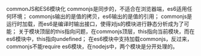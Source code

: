commonJS和ES6模块化 
    commonjs是同步的，不适合在浏览器端，es6适用任何环境；
    commonjs输出的是值的拷贝，es6输出的是值的引用；
    commonjs是运行时加载，而es6是编译时输出接口，使得对js的模块进行静态分析成为了可能；
    关于模块顶层的this指向问题，在commonjs顶层，this指向当前模块，而在es6模块中，this指向undefined；
    在es6模块中支持加载commonjs，反过来，commonjs不能require es6模块，在nodejs中，两个模块是分开处理的。
    


    